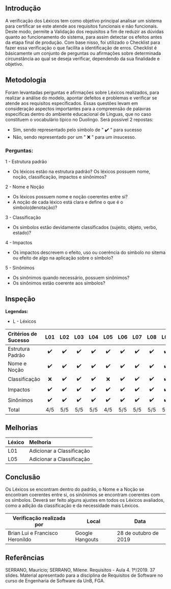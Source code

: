 ## Introdução

A verificação dos Léxicos tem como objetivo principal analisar um sistema para certificar se este atende aos requisitos funcionais e não funcionais. Deste modo, permite a Validação dos requisitos a fim de reduzir as dúvidas quanto ao funcionamento do sistema, para assim detectar os efeitos antes da etapa final de produção.
Com base nisso, foi utilizado o Checklist para fazer essa verificação o que facilita a identificação de erros.
Checklist é básicamente um conjunto de perguntas ou afirmações sobre determinada circunstância ao qual se deseja verificar, dependendo da sua finalidade e objetivo.

## Metodologia

Foram levantadas perguntas e afirmações sobre Léxicos realizados, para realizar a análise do modelo, apontar defeitos e problemas e verificar se atende aos requisitos específicados. Essas questões levam em consideração aspectos importantes para a compreensão de palavras especifícas dentro do ambiente educacional de Línguas, que no caso constituem o vocabulário típico no Duolingo. Será possível 2 repostas:

* Sim, sendo representado pelo símbolo de " :heavy_check_mark: " para sucesso
* Não, sendo representado por um " :x: " para um insucesso.

### Perguntas:

1 - Estrutura padrão

* Os léxicos estão na estrutura padrão? Os léxicos possuem nome, noção, classificação, impactos e sinônimos?

2 - Nome e Noção

* Os léxicos possuem nome e noção coerentes entre si?
* A noção de cada léxico está clara e define o que é o simbolo(denotação)?

3 - Classificação

* Os símbolos estão devidamente classificados (sujeito, objeto, verbo, estado)?

4 - Impactos

* Os impactos descrevem o efeito, uso ou coerência do símbolo no sitema ou efeito de algo na aplicação sobre o símbolo?

5 - Sinônimos

* Os sinônimos quando necessário, possuem sinônimos?
* Os sinônimos estão coerente aos símbolos?


## Inspeção

**Legendas:**

* L - Léxicos

| Critérios de Sucesso | L01 | L02 | L03 | L04 | L05 | L06 | L07 | L08 | L09 | L10 | L11 | L12 | L13 | L14 | L15 | L16 | L17 | L18 | L19 | L20 |
|:---------------------|:---:|:---:|:---:|:---:|:---:|:---:|:---:|:---:|:---:|:---:|:---:|:---:|:---:|:---:|:---:|:---:|:---:|:---:|:---:|:---:|
| Estrutura Padrão | :heavy_check_mark: | :heavy_check_mark: | :heavy_check_mark: | :heavy_check_mark: | :heavy_check_mark: | :heavy_check_mark: | :heavy_check_mark: | :heavy_check_mark: | :heavy_check_mark: | :heavy_check_mark: | :heavy_check_mark: | :heavy_check_mark: | :heavy_check_mark: | :heavy_check_mark: | :heavy_check_mark: | :heavy_check_mark: | :heavy_check_mark: | :heavy_check_mark: | :heavy_check_mark: | :heavy_check_mark: |
| Nome e Noção | :heavy_check_mark: | :heavy_check_mark: | :heavy_check_mark: | :heavy_check_mark: | :heavy_check_mark: | :heavy_check_mark: | :heavy_check_mark: | :heavy_check_mark: | :heavy_check_mark: | :heavy_check_mark: | :heavy_check_mark: | :heavy_check_mark: | :heavy_check_mark: | :heavy_check_mark: | :heavy_check_mark: | :heavy_check_mark: | :heavy_check_mark: | :heavy_check_mark: | :heavy_check_mark: | :heavy_check_mark: |
| Classificação | :x: | :heavy_check_mark: | :heavy_check_mark: | :heavy_check_mark:| :x: | :heavy_check_mark: | :heavy_check_mark: | :heavy_check_mark: | :heavy_check_mark: | :heavy_check_mark: | :heavy_check_mark: | :heavy_check_mark: | :heavy_check_mark:| :heavy_check_mark: | :heavy_check_mark: | :heavy_check_mark: | :heavy_check_mark: | :heavy_check_mark: | :heavy_check_mark: | | :heavy_check_mark: |
| Impactos | :heavy_check_mark: | :heavy_check_mark: | :heavy_check_mark: | :heavy_check_mark: | :heavy_check_mark: | :heavy_check_mark: | :heavy_check_mark: | :heavy_check_mark: | :heavy_check_mark: | :heavy_check_mark: | :heavy_check_mark: | :heavy_check_mark: | :heavy_check_mark: | :heavy_check_mark: | :heavy_check_mark: | :heavy_check_mark: | :heavy_check_mark: | :heavy_check_mark: | :heavy_check_mark: | :heavy_check_mark: |
| Sinônimos | :heavy_check_mark: | :heavy_check_mark: | :heavy_check_mark: | :heavy_check_mark: | :heavy_check_mark: | :heavy_check_mark: | :heavy_check_mark: | :heavy_check_mark: | :heavy_check_mark: | :heavy_check_mark: | :heavy_check_mark: | :heavy_check_mark: | :heavy_check_mark: | :heavy_check_mark: | :heavy_check_mark: | :heavy_check_mark: | :heavy_check_mark: | :heavy_check_mark: | :heavy_check_mark: | :heavy_check_mark: |
| Total | 4/5 | 5/5 | 5/5 | 5/5 | 4/5 | 5/5 | 5/5 | 5/5 | 5/5 | 5/5 | 5/5 | 5/5 | 5/5 | 5/5 | 5/5 | 5/5 | 5/5 | 5/5 | 5/5 | 5/5 |

## Melhorias

| Léxico | Melhoria |
|:-------|:---------|
| L01 | Adicionar a Classificação</br>|
| L05 | Adicionar a Classificação</br>|

## Conclusão

Os Léxicos se encontram dentro do padrão, o Nome e a Noção se encontram coerentes entre si, os sinônimos se encontram coerentes com os símbolos. Deverá ser feito alguns ajustes em todos os Léxicos avaliados, como a adição da classificação e da necessidade mais Léxicos.

|Verificação realizada por|Local|Data|
|-------------------------|-----|----|
|Brian Lui e Francisco Heronildo|Google Hangouts|28 de outubro de 2019|

## Referências

SERRANO, Maurício; SERRANO, Milene. Requisitos - Aula 4. 1º/2019. 37 slides. Material apresentado para a disciplina de Requisitos de Software no curso de Engenharia de Software da UnB, FGA.
